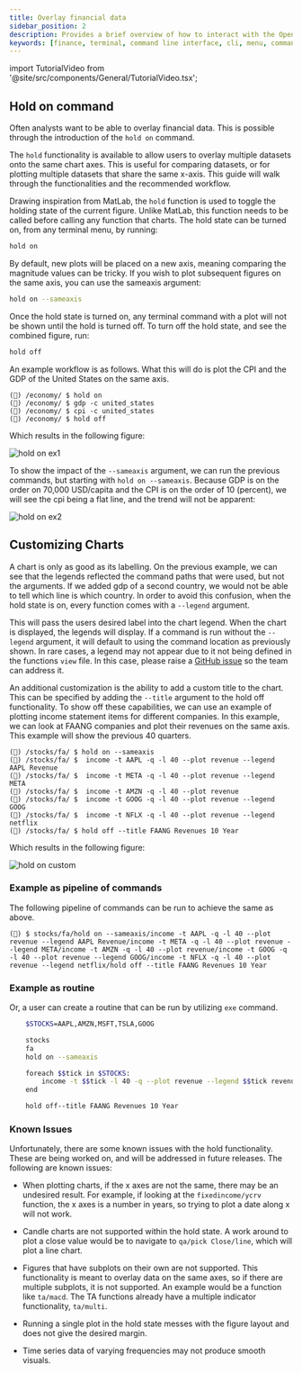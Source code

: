 ```yaml
---
title: Overlay financial data
sidebar_position: 2
description: Provides a brief overview of how to interact with the OpenBB Terminal
keywords: [finance, terminal, command line interface, cli, menu, commands]
---
```


import TutorialVideo from '@site/src/components/General/TutorialVideo.tsx';

<TutorialVideo
    youtubeLink="https://www.youtube.com/embed/GZ20uk4o2Nk?si=vxeA-CxSUq85R_zj"
    videoLegend="Short video on how to use hold on command to overlay financial data"
/>

## Hold on command

Often analysts want to be able to overlay financial data. This is possible through the introduction of the `hold on` command.

The `hold` functionality is available to allow users to overlay multiple datasets onto the same chart axes. This is useful for comparing datasets, or for plotting multiple datasets that share the same x-axis. This guide will walk through the functionalities and the recommended workflow.

Drawing inspiration from MatLab, the `hold` function is used to toggle the holding state of the current figure. Unlike MatLab, this function needs to be called before calling any function that charts. The hold state can be turned on, from any terminal menu, by running:

```bash
hold on
```

By default, new plots will be placed on a new axis, meaning comparing the magnitude values can be tricky. If you wish to plot subsequent figures on the same axis, you can use the sameaxis argument:

```bash
hold on --sameaxis
```

Once the hold state is turned on, any terminal command with a plot will not be shown until the hold is turned off. To turn off the hold state, and see the combined figure, run:

```bash
hold off
```

An example workflow is as follows. What this will do is plot the CPI and the GDP of the United States on the same axis.

```
(🦋) /economy/ $ hold on
(🦋) /economy/ $ gdp -c united_states
(🦋) /economy/ $ cpi -c united_states
(🦋) /economy/ $ hold off
```
Which results in the following figure:

![hold on ex1](https://github.com/OpenBB-finance/OpenBBTerminal/assets/18151143/a3b1f09e-1a64-4af0-a5a2-070590d848e1)

To show the impact of the `--sameaxis` argument, we can run the previous commands, but starting with `hold on --sameaxis`. Because GDP is on the order on 70,000 USD/capita and the CPI is on the order of 10 (percent), we will see the cpi being a flat line, and the trend will not be apparent:

![hold on ex2](https://github.com/OpenBB-finance/OpenBBTerminal/assets/18151143/43219ca7-126b-4782-bd95-5fa8967e0c6c)


## Customizing Charts

A chart is only as good as its labelling. On the previous example, we can see that the legends reflected the command paths that were used, but not the arguments. If we added gdp of a second country, we would not be able to tell which line is which country. In order to avoid this confusion, when the hold state is on, every function comes with a `--legend` argument.

This will pass the users desired label into the chart legend. When the chart is displayed, the legends will display. If a command is run without the `--legend` argument, it will default to using the command location as previously shown. In rare cases, a legend may not appear due to it not being defined in the functions `view` file. In this case, please raise a [GitHub issue](https://github.com/OpenBB-finance/OpenBBTerminal/issues/new/choose) so the team can address it.

An additional customization is the ability to add a custom title to the chart. This can be specified by adding the `--title` argument to the hold off functionality. To show off these capabilities, we can use an example of plotting income statement items for different companies. In this example, we can look at FAANG companies and plot their revenues on the same axis. This example will show the previous 40 quarters.

```
(🦋) /stocks/fa/ $ hold on --sameaxis
(🦋) /stocks/fa/ $  income -t AAPL -q -l 40 --plot revenue --legend AAPL Revenue
(🦋) /stocks/fa/ $  income -t META -q -l 40 --plot revenue --legend META
(🦋) /stocks/fa/ $  income -t AMZN -q -l 40 --plot revenue
(🦋) /stocks/fa/ $  income -t GOOG -q -l 40 --plot revenue --legend GOOG
(🦋) /stocks/fa/ $  income -t NFLX -q -l 40 --plot revenue --legend netflix
(🦋) /stocks/fa/ $ hold off --title FAANG Revenues 10 Year
```

Which results in the following figure:

![hold on custom](https://github.com/OpenBB-finance/OpenBBTerminal/assets/18151143/793d8309-6e49-42ca-b9bd-ff0dad9da959)

### Example as pipeline of commands

The following pipeline of commands can be run to achieve the same as above.

```console
(🦋) $ stocks/fa/hold on --sameaxis/income -t AAPL -q -l 40 --plot revenue --legend AAPL Revenue/income -t META -q -l 40 --plot revenue --legend META/income -t AMZN -q -l 40 --plot revenue/income -t GOOG -q -l 40 --plot revenue --legend GOOG/income -t NFLX -q -l 40 --plot revenue --legend netflix/hold off --title FAANG Revenues 10 Year
```

### Example as routine

Or, a user can create a routine that can be run by utilizing `exe` command.

```bash
    $STOCKS=AAPL,AMZN,MSFT,TSLA,GOOG

    stocks
    fa
    hold on --sameaxis

    foreach $$tick in $STOCKS:
        income -t $$tick -l 40 -q --plot revenue --legend $$tick revenue
    end

    hold off--title FAANG Revenues 10 Year
```

### Known Issues

Unfortunately, there are some known issues with the hold functionality. These are being worked on, and will be addressed in future releases. The following are known issues:

- When plotting charts, if the x axes are not the same, there may be an undesired result. For example, if looking at the `fixedincome/ycrv` function, the x axes is a number in years, so trying to plot a date along x will not work.

- Candle charts are not supported within the hold state. A work around to plot a close value would be to navigate to `qa/pick Close/line`, which will plot a line chart.

- Figures that have subplots on their own are not supported. This functionality is meant to overlay data on the same axes, so if there are multiple subplots, it is not supported. An example would be a function like `ta/macd`. The TA functions already have a multiple indicator functionality, `ta/multi`.

- Running a single plot in the hold state messes with the figure layout and does not give the desired margin.

- Time series data of varying frequencies may not produce smooth visuals.
